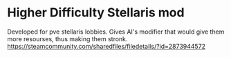 # Higher Difficulty Stellaris mod
 Developed for pve stellaris lobbies. 
 Gives AI's modifier that would give them more resourses, thus making them stronk.  
 https://steamcommunity.com/sharedfiles/filedetails/?id=2873944572
